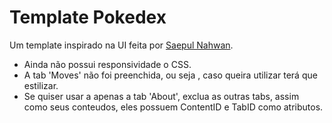 # Template Pokedex
Um template inspirado na UI feita por [Saepul Nahwan](https://dribbble.com/shots/6540871-Pokedex-App).

* Ainda não possui responsividade o CSS.
* A tab 'Moves' não foi preenchida, ou seja , caso queira utilizar terá que estilizar.
* Se quiser usar a apenas a tab 'About', exclua as outras tabs, assim como seus conteudos, eles possuem ContentID e TabID como atributos.
